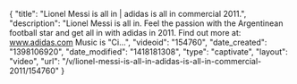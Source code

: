 {
    "title": "Lionel Messi is all in | adidas is all in commercial 2011.",
    "description": "Lionel Messi is all in. Feel the passion with the Argentinean football star and get all in with adidas in 2011. Find out more at: www.adidas.com Music is \"Ci...",
    "videoid": "154760",
    "date_created": "1398106920",
    "date_modified": "1418181308",
    "type": "captivate",
    "layout": "video",
    "url": "\/v\/lionel-messi-is-all-in-adidas-is-all-in-commercial-2011\/154760"
}